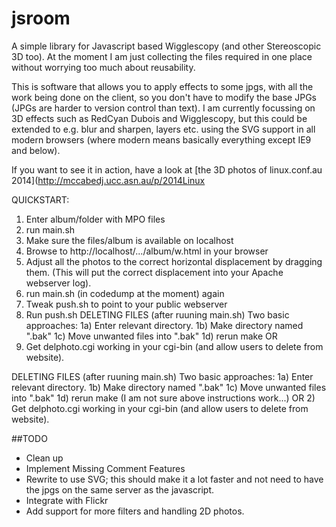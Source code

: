 jsroom
======

A simple library for Javascript based Wigglescopy (and other Stereoscopic 3D too). At the moment I am just collecting the files required in one place without worrying too much about reusability.

This is software that allows you to apply effects to some jpgs, with all the work being done on the client, so you don't have to modify the base JPGs (JPGs are harder to version control than text). I am currently focussing on 3D effects such as RedCyan Dubois and Wigglescopy, but this could be extended to e.g. blur and sharpen, layers etc. using the SVG support in all modern browsers (where modern means basically everything except IE9 and below).

If you want to see it in action, have a look at [the 3D photos of linux.conf.au 2014](http://mccabedj.ucc.asn.au/p/2014Linux

QUICKSTART:
1) Enter album/folder with MPO files
2) run main.sh
3) Make sure the files/album is available on localhost
4) Browse to http://localhost/.../album/w.html in your browser
5) Adjust all the photos to the correct horizontal displacement by dragging them.
   (This will put the correct displacement into your Apache webserver log).
6) run main.sh (in codedump at the moment) again
7) Tweak push.sh to point to your public webserver
8) Run push.sh
DELETING FILES (after ruuning main.sh)
Two basic approaches:
1a) Enter relevant directory.
1b) Make directory named ".bak"
1c) Move unwanted files into ".bak"
1d) rerun make
OR
2) Get delphoto.cgi working in your cgi-bin
(and allow users to delete from website).

DELETING FILES (after ruuning main.sh)
Two basic approaches:
1a) Enter relevant directory.
1b) Make directory named ".bak"
1c) Move unwanted files into ".bak"
1d) rerun make
(I am not sure above instructions work...)
OR
2) Get delphoto.cgi working in your cgi-bin
(and allow users to delete from website).


##TODO

- Clean up
- Implement Missing Comment Features
- Rewrite to use SVG; this should make it a lot faster and not need to have the jpgs on the same server as the javascript.
- Integrate with Flickr
- Add support for more filters and handling 2D photos.
